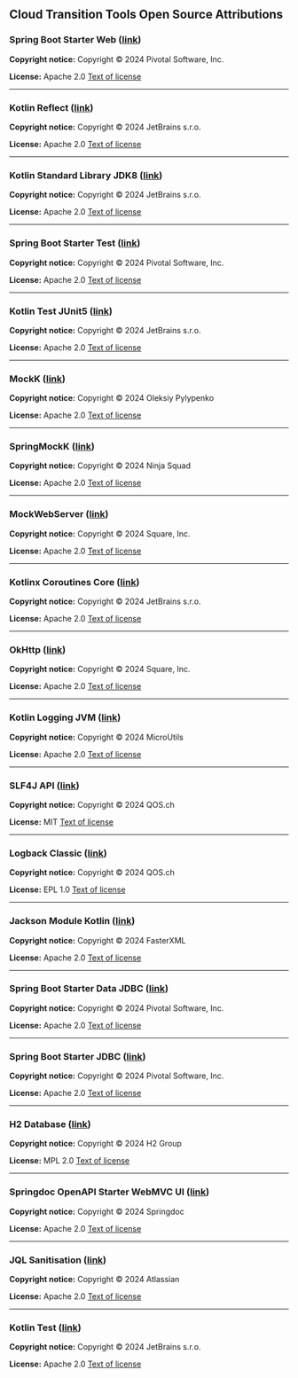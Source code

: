 
Cloud Transition Tools Open Source Attributions
---

### Spring Boot Starter Web ([link](https://github.com/spring-projects/spring-boot))

**Copyright notice:**
Copyright © 2024 Pivotal Software, Inc.

**License:** Apache 2.0
[Text of license](http://www.apache.org/licenses/LICENSE-2.0.html)

---

### Kotlin Reflect ([link](https://github.com/JetBrains/kotlin))

**Copyright notice:**
Copyright © 2024 JetBrains s.r.o.

**License:** Apache 2.0
[Text of license](http://www.apache.org/licenses/LICENSE-2.0.html)

---

### Kotlin Standard Library JDK8 ([link](https://github.com/JetBrains/kotlin))

**Copyright notice:**
Copyright © 2024 JetBrains s.r.o.

**License:** Apache 2.0
[Text of license](http://www.apache.org/licenses/LICENSE-2.0.html)

---

### Spring Boot Starter Test ([link](https://github.com/spring-projects/spring-boot))

**Copyright notice:**
Copyright © 2024 Pivotal Software, Inc.

**License:** Apache 2.0
[Text of license](http://www.apache.org/licenses/LICENSE-2.0.html)

---

### Kotlin Test JUnit5 ([link](https://github.com/JetBrains/kotlin))

**Copyright notice:**
Copyright © 2024 JetBrains s.r.o.

**License:** Apache 2.0
[Text of license](http://www.apache.org/licenses/LICENSE-2.0.html)

---

### MockK ([link](https://github.com/mockk/mockk))

**Copyright notice:**
Copyright © 2024 Oleksiy Pylypenko

**License:** Apache 2.0
[Text of license](http://www.apache.org/licenses/LICENSE-2.0.html)

---

### SpringMockK ([link](https://github.com/Ninja-Squad/springmockk))

**Copyright notice:**
Copyright © 2024 Ninja Squad

**License:** Apache 2.0
[Text of license](http://www.apache.org/licenses/LICENSE-2.0.html)

---

### MockWebServer ([link](https://github.com/square/okhttp))

**Copyright notice:**
Copyright © 2024 Square, Inc.

**License:** Apache 2.0
[Text of license](http://www.apache.org/licenses/LICENSE-2.0.html)

---

### Kotlinx Coroutines Core ([link](https://github.com/Kotlin/kotlinx.coroutines))

**Copyright notice:**
Copyright © 2024 JetBrains s.r.o.

**License:** Apache 2.0
[Text of license](http://www.apache.org/licenses/LICENSE-2.0.html)

---

### OkHttp ([link](https://github.com/square/okhttp))

**Copyright notice:**
Copyright © 2024 Square, Inc.

**License:** Apache 2.0
[Text of license](http://www.apache.org/licenses/LICENSE-2.0.html)

---

### Kotlin Logging JVM ([link](https://github.com/MicroUtils/kotlin-logging))

**Copyright notice:**
Copyright © 2024 MicroUtils

**License:** Apache 2.0
[Text of license](http://www.apache.org/licenses/LICENSE-2.0.html)

---

### SLF4J API ([link](https://github.com/qos-ch/slf4j))

**Copyright notice:**
Copyright © 2024 QOS.ch

**License:** MIT
[Text of license](https://opensource.org/licenses/MIT)

---

### Logback Classic ([link](https://github.com/qos-ch/logback))

**Copyright notice:**
Copyright © 2024 QOS.ch

**License:** EPL 1.0
[Text of license](https://www.eclipse.org/legal/epl-v10.html)

---

### Jackson Module Kotlin ([link](https://github.com/FasterXML/jackson-module-kotlin))

**Copyright notice:**
Copyright © 2024 FasterXML

**License:** Apache 2.0
[Text of license](http://www.apache.org/licenses/LICENSE-2.0.html)

---

### Spring Boot Starter Data JDBC ([link](https://github.com/spring-projects/spring-boot))

**Copyright notice:**
Copyright © 2024 Pivotal Software, Inc.

**License:** Apache 2.0
[Text of license](http://www.apache.org/licenses/LICENSE-2.0.html)

---

### Spring Boot Starter JDBC ([link](https://github.com/spring-projects/spring-boot))

**Copyright notice:**
Copyright © 2024 Pivotal Software, Inc.

**License:** Apache 2.0
[Text of license](http://www.apache.org/licenses/LICENSE-2.0.html)

---

### H2 Database ([link](https://github.com/h2database/h2database))

**Copyright notice:**
Copyright © 2024 H2 Group

**License:** MPL 2.0
[Text of license](https://www.mozilla.org/en-US/MPL/2.0/)

---

### Springdoc OpenAPI Starter WebMVC UI ([link](https://github.com/springdoc/springdoc-openapi))

**Copyright notice:**
Copyright © 2024 Springdoc

**License:** Apache 2.0
[Text of license](http://www.apache.org/licenses/LICENSE-2.0.html)

---

### JQL Sanitisation ([link](https://bitbucket.org/atlassian/jql-sanitisation))

**Copyright notice:**
Copyright © 2024 Atlassian

**License:** Apache 2.0
[Text of license](http://www.apache.org/licenses/LICENSE-2.0.html)

---

### Kotlin Test ([link](https://github.com/JetBrains/kotlin))

**Copyright notice:**
Copyright © 2024 JetBrains s.r.o.

**License:** Apache 2.0
[Text of license](http://www.apache.org/licenses/LICENSE-2.0.html)
